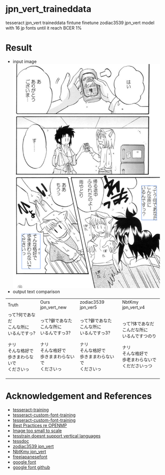 # jpn_vert_traineddata
tesseract jpn_vert traineddata fintune
finetune zodiac3539 jpn_vert model with 16 jp fonts until it reach BCER 1% 


# Result   
- input image
![result](doc/result1.png)    
- output text comparison


<table>
<tr><td> Truth </td><td> Ours jpn_vert_new </td> <td> zodiac3539 jpn_ver5 </td><td> NbtKmy jpn_vert_v4 </td></tr>
<tr>
<td> 
って?何であなだ  <br>
こんな所に  <br>
いるんですっ?  <br>
  <br>
ナリ  <br>
そんな格好で  <br>
歩きまわらないで  <br>
くださいっ  <br>
  <br>
</td>
<td> 
って?僻であなた <br> 
こんな所に  <br>
いるんですっ3?  <br>
  <br>
ナリ  <br>
そんな格好で <br> 
歩きままわらないで <br> 
くださいっ  <br>
</td>
<td> 
って?僻であなた  <br>
こんな所に  <br>
いるんですっ3?  <br>
<br>
ナリ  <br>
そんな格好で  <br>
歩きままわらないで <br> 
くださいっ  <br>
</td>
<td> 
って?体であなだ  <br>
こんだな所に  <br>
いるんですつのり  <br>
  <br>
ナリ  <br>
そんな格好で  <br>
歩老まわらないで  <br>
くだださいっつ  <br>
</td>

</tr>
</table>









# Acknowledgement and References  
- [tesseract-training](https://github.com/nikhilbaby/tesseract-training) 
- [tesseract-custom-font-training](https://github.com/xayilmaz/tesseract-custom-font-training) 
- [tesseract-custom-font-training](https://github.com/tesseract-ocr/tesseract/issues/3001) 
- [Best Practices re OPENMP](https://github.com/tesseract-ocr/tesseract/issues/3744) 
- [Image too small to scale](https://github.com/tesseract-ocr/tesseract/issues/3001) 
- [tesstrain doesnt support vertical languages](https://github.com/tesseract-ocr/tesseract/issues/2989) 
- [tessdoc](https://tesseract-ocr.github.io/tessdoc/) 
- [zodiac3539 jpn_vert](https://github.com/zodiac3539/jpn_vert) 
- [NbtKmy jpn_vert](https://github.com/NbtKmy/jpn_vert_improvement) 
- [freejapanesefont](https://www.freejapanesefont.com/)     
- [google font](https://fonts.google.com/?subset=japanese&noto.script=Jpan)     
- [google font github](https://github.com/google/fonts)     








